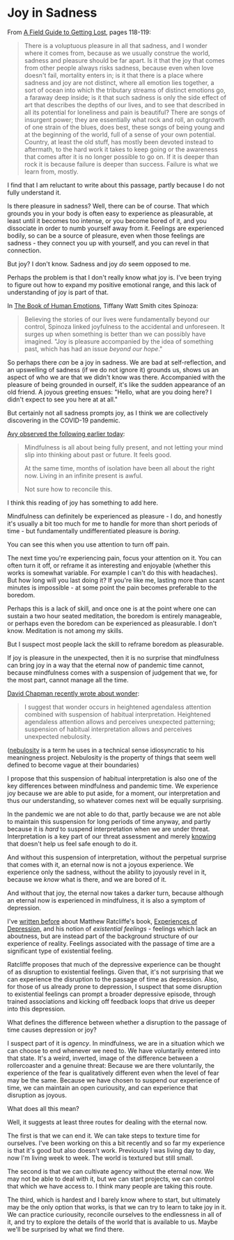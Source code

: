# Joy in Sadness

From [A Field Guide to Getting Lost](https://amzn.to/2T377tI), pages 118-119:

> There is a voluptuous pleasure in all that sadness, and I wonder where it comes from, because as we usually construe the world, sadness and pleasure should be far apart. Is it that the joy that comes from other people always risks sadness, because even when love doesn't fail, mortality enters in; is it that there is a place where sadness and joy are not distinct, where all emotion lies together, a sort of ocean into which the tributary streams of distinct emotions go, a faraway deep inside; is it that such sadness is only the side effect of art that describes the depths of our lives, and to see that described in all its potential for loneliness and pain is beautiful? There are songs of insurgent power; they are essentially what rock and roll, an outgrowth of one strain of the blues, does best, these songs of being young and at the beginning of the world, full of a sense of your own potential. Country, at least the old stuff, has mostly been devoted instead to aftermath, to the hard work it takes to keep going or the awareness that comes after it is no longer possible to go on. If it is deeper than rock it is because failure is deeper than success. Failure is what we learn from, mostly.

I find that I am reluctant to write about this passage, partly because I do not fully understand it.

Is there pleasure in sadness? Well, there can be of course. That which grounds you in your body is often easy to experience as pleasurable, at least until it becomes too intense, or you become bored of it, and you dissociate in order to numb yourself away from it. Feelings are experienced bodily, so can be a source of pleasure, even when those feelings are sadness - they connect you up with yourself, and you can revel in that connection.

But joy? I don't know. Sadness and joy *do* seem opposed to me.

Perhaps the problem is that I don't really know what joy is.
I've been trying to figure out how to expand my positive emotional range, and this lack of understanding of joy is part of that.

In [The Book of Human Emotions](https://amzn.to/3bqscos), Tiffany Watt Smith cites Spinoza:

> Believing the stories of our lives were fundamentally beyond our control, Spinoza linked joyfulness to the accidental and unforeseen. It surges up when something is better than we can possibly have imagined. "Joy is pleasure accompanied by the idea of something past, which has had an issue *beyond our hope*."

So perhaps there *can* be a joy in sadness. We are bad at self-reflection, and an upswelling of sadness (if we do not ignore it) grounds us, shows us an aspect of who we are that we didn't know was there. Accompanied with the pleasure of being grounded in ourself, it's like the sudden appearance of an old friend. A joyous greeting ensues: "Hello, what are you doing here? I didn't expect to see you here at at all."

But certainly not all sadness prompts joy, as I think we are collectively discovering in the COVID-19 pandemic.

[Avy observed the following earlier today](https://twitter.com/avyfain/status/1260832192030097409):

> Mindfulness is all about being fully present, and not letting your mind slip into thinking about past or future. It feels good.
>
> At the same time, months of isolation have been all about the right now. Living in an infinite present is awful.
>
> Not sure how to reconcile this.

I think this reading of joy has something to add here.

Mindfulness can definitely be experienced as pleasure - I do, and honestly it's usually a bit too much for me to handle for more than short periods of time - but fundamentally undifferentiated pleasure is *boring*.

You can see this when you use attention to turn off pain.

The next time you're experiencing pain, focus your attention on it. You can often turn it off, or reframe it as interesting and enjoyable (whether this works is somewhat variable. For example I can't do this with headaches). But how long will you last doing it? If you're like me, lasting more than scant minutes is impossible - at some point the pain becomes preferable to the boredom.

Perhaps this is a lack of skill, and once one is at the point where one can sustain a two hour seated meditation, the boredom is entirely manageable, or perhaps even the boredom can be experienced as pleasurable. I don't know. Meditation is not among my skills.

But I suspect most people lack the skill to reframe boredom as pleasurable.

If joy is pleasure in the unexpected, then it is no surprise that mindfulness can bring joy in a way that the eternal now of pandemic time cannot, because mindfulness comes with a suspension of judgement that we, for the most part, cannot manage all the time.

[David Chapman recently wrote about wonder](https://meaningness.com/wonder):

> I suggest that wonder occurs in heightened agendaless attention combined with suspension of habitual interpretation. Heightened agendaless attention allows and perceives unexpected patterning; suspension of habitual interpretation allows and perceives unexpected nebulosity.

([nebulosity](https://meaningness.com/nebulosity) is a term he uses in a technical sense idiosyncratic to his meaningness project. Nebulosity is the property of things that seem well defined to become vague at their boundaries)

I propose that this suspension of habitual interpretation is also one of the key differences between mindfulness and pandemic time. We experience joy because we are able to put aside, for a moment, our interpretation and thus our understanding, so whatever comes next will be equally surprising.

In the pandemic we are not able to do that, partly because we are not able to maintain this suspension for long periods of time anyway, and partly because it is *hard* to suspend interpretation when we are under threat.
Interpretation is a key part of our threat assessment and merely [knowing](https://notebook.drmaciver.com/posts/2020-03-14-13:55.html) that doesn't help us feel safe enough to do it.

And without this suspension of interpretation, without the perpetual surprise that comes with it, an eternal now is not a joyous experience. We experience only the sadness, without the ability to joyously revel in it, because we *know* what is there, and we are bored of it.

And without that joy, the eternal now takes a darker turn, because although an eternal now is experienced in mindfulness, it is also a symptom of depression.

I've [written before](https://notebook.drmaciver.com/posts/2020-03-06-07:46.html) about Matthew Ratcliffe's book, [Experiences of Depression](https://amzn.to/3fJk71w), and his notion of *existential feelings* - feelings which lack an aboutness, but are instead part of the background structure of our experience of reality. Feelings associated with the passage of time are a significant type of existential feeling.

Ratcliffe proposes that much of the depressive experience can be thought of as disruption to existential feelings. Given that, it's not surprising that we can experience the disruption to the passage of time as depression. Also, for those of us already prone to depression, I suspect that some disruption to existential feelings can prompt a broader depressive episode, through trained associations and kicking off feedback loops that drive us deeper into this depression.

What defines the difference between whether a disruption to the passage of time causes depression or joy?

I suspect part of it is *agency*. In mindfulness, we are in a situation which we can choose to end whenever we need to. We have voluntarily entered into that state. It's a weird, inverted, image of the difference between a rollercoaster and a genuine threat: Because we are there voluntarily, the experience of the fear is qualitatively different even when the level of fear may be the same. Because we have chosen to suspend our experience of time, we can maintain an open curiousity, and can experience that disruption as joyous.

What does all this mean?

Well, it suggests at least three routes for dealing with the eternal now.

The first is that we can end it. We can take steps to texture time for ourselves. I've been working on this a bit recently and so far my experience is that it's good but also doesn't work. Previously I was living day to day, now I'm living week to week. The world is textured but still small.

The second is that we can cultivate agency without the eternal now. We may not be able to deal with it, but we can start projects, we can control that which we have access to. I think many people are taking this route.

The third, which is hardest and I barely know where to start, but ultimately may be the only option that works, is that we can try to learn to take joy in it. We can practice curiousity, reconcile ourselves to the endlessness in all of it, and try to explore the details of the world that is available to us. Maybe we'll be surprised by what we find there.
